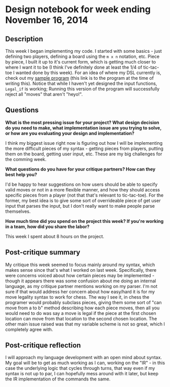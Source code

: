 # Design notebook for week ending November 16, 2014

## Description

This week I began implementing my code. I started with some basics - just defining two players, defining a board using the ```m x n``` notation, etc. Piece by piece, I built it up to it's current form, which is getting much closer to where I want it to be (I think I've definitely done at least the 1/4 of tic-tac-toe I wanted done by this week). For an idea of where my DSL currently is, check out my [sample program](https://github.com/AriHC/RuleBook/blob/ecfe40bb963eb9ca66c84e25391cb4fe94da9a37/src/samples/Tic_tac_toe.scala) (this link is to the program at the time of writing this). Notice that while I haven't yet designed the input functions, ```Legal_if``` is working; Running this version of the program will successfully reject all "moves" that aren't "heyo!".

## Questions

**What is the most pressing issue for your project? What design decision do
you need to make, what implementation issue are you trying to solve, or how
are you evaluating your design and implementation?**

I think my biggest issue right now is figuring out how I will be implementing the more difficult pieces of my syntax - getting pieces from players, putting them on the board, getting user input, etc. These are my big challenges for the comming week.

**What questions do you have for your critique partners? How can they best help
you?**

I'd be happy to hear suggestions on how users should be able to specify valid moves or not in a more flexible manner, and how they should access specific pieces from a player (not that that's relevant to tic-tac-toe). For the former, my best idea is to give some sort of overrideable piece of get user input that parses the input, but I don't really want to make people parse themselves.

**How much time did you spend on the project this week? If you're working in a
team, how did you share the labor?**

This week I spent about 8 hours on the project.

## Post-critique summary

My critique this week seemed to focus mainly around my syntax, which makes sense since that's what I worked on last week. Specifically, there were concerns voiced about how certain pieces may be implemented - though it appears there was some confusion about me doing an internal language, as my critique partner mentions working on my parser. I'm not sure if that would address her concern about how easy/hard it is for my move legality syntax to work for chess. The way I see it, in chess the programer would probably subclass pieces, giving them some sort of "can move from a to b" method describing how each piece moves, then all you would need to do was say a move is legal if the piece at the first chosen location can move from that location to the second chosen location. The other main issue raised was that my variable scheme is not so great, which I completely agree with.

## Post-critique reflection

I will approach my language development with an open mind about syntax. My goal will be to get as much working as I can, working on the "IR" - in this case the underlying logic that cycles through turns, that way even if my syntax is not up to par, I can hopefully mess around with it later, but keep the IR implementation of the commands the same.
